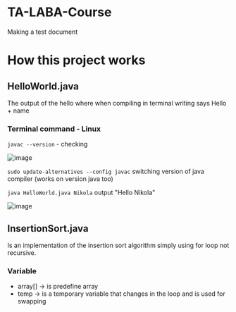# TA-LABA-Course
Making a test document

# How this project works

## HelloWorld.java
The output of the hello where when compiling in terminal writing says Hello + name

### Terminal command - Linux
```javac --version``` - checking

![image](https://github.com/user-attachments/assets/e1fade87-0c1d-47fb-b23e-c64a9dfac215)

```sudo update-alternatives --config javac``` switching version of java compiler (works on version java too)


```java HelloWorld.java Nikola``` output "Hello Nikola"

![image](https://github.com/user-attachments/assets/21c95190-936f-46be-ad95-97b7a4485a0c)


## InsertionSort.java
Is an implementation of the insertion sort algorithm simply using for loop not recursive.

### Variable
- array[] -> is predefine array
- temp -> is a temporary variable that changes in the loop and is used for swapping 
